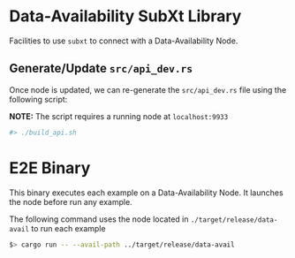 # Data-Availability SubXt Library 

Facilities to use `subxt` to connect with a Data-Availability Node.

## Generate/Update `src/api_dev.rs`

Once node is updated, we can re-generate the `src/api_dev.rs` file using the following script:

**NOTE:**  The script requires a running node at `localhost:9933`

```Bash
#> ./build_api.sh 
```

# E2E Binary

This binary executes each example on a Data-Availability Node. It launches the node before run any
example.

The following command uses the node located in `./target/release/data-avail` to run each example

```Bash
$> cargo run -- --avail-path ../target/release/data-avail
```
